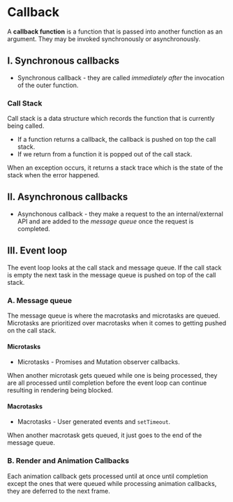 # **Callback**

A **callback function** is a function that is passed into another function as an argument. They may be invoked synchronously or asynchronously.

## **I. Synchronous callbacks**

- Synchronous callback - they are called _immediately after_ the invocation of the outer function.

### **Call Stack**

Call stack is a data structure which records the function that is currently being called.

- If a function returns a callback, the callback is pushed on top the call stack.
- If we return from a function it is popped out of the call stack.

When an exception occurs, it returns a stack trace which is the state of the stack when the error happened.

## **II. Asynchronous callbacks**

- Asynchonous callback - they make a request to the an internal/external API and are added to the _message queue_ once the request is completed.

## **III. Event loop**

The event loop looks at the call stack and message queue. If the call stack is empty the next task in the message queue is pushed on top of the call stack.

### **A. Message queue**

The message queue is where the macrotasks and microtasks are queued. Microtasks are prioritized over macrotasks when it comes to getting pushed on the call stack.

#### **Microtasks**

- Microtasks - Promises and Mutation observer callbacks.

When another microtask gets queued while one is being processed, they are all processed until completion before the event loop can continue resulting in rendering being blocked.

#### **Macrotasks**

- Macrotasks - User generated events and `setTimeout`.

When another macrotask gets queued, it just goes to the end of the message queue.

### **B. Render and Animation Callbacks**

Each animation callback gets processed until at once until completion except the ones that were queued while processing animation callbacks, they are deferred to the next frame.
